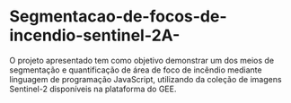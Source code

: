 # Segmentacao-de-focos-de-incendio-sentinel-2A-
O projeto apresentado tem como objetivo demonstrar um dos meios de segmentação e quantificação de área de foco de incêndio mediante linguagem de programação JavaScript, utilizando da coleção de imagens Sentinel-2 disponíveis na plataforma do GEE.
